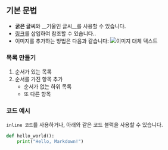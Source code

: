 ## 기본 문법

- **굵은 글씨**와 __기울인 글씨__를 사용할 수 있습니다.
- [링크](https://www.github.com)를 삽입하여 참조할 수 있습니다..
- 이미지를 추가하는 방법은 다음과 같습니다:
  ![이미지 대체 텍스트](https://github.githubassets.com/assets/GitHub-Mark-ea2971cee799.png)


### 목록 만들기


1. 순서가 있는 목록
2. 순서를 가진 항목 추가
	- 순서가 없는 하위 목록
	- 또 다른 항목

### 코드 예시

`inline 코드`를 사용하거나, 아래와 같은 코드 블럭을 사용할 수 있습니다.

```python
def hello_world():
	print("Hello, Markdown!")
```
